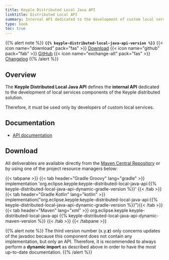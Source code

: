 ```yaml
---
title: Keyple Distributed Local Java API
linktitle: Distributed Local API
summary: Internal API dedicated to the development of custom local services components of the Keyple distributed solution.
type: book
toc: true
---
```


{{% alert note %}}
**`{{% keyple-distributed-local-java-api-version %}}`**
<span class="component-metadata">{{< icon name="download" pack="fas" >}} [Download](#download)</span>
<span class="component-metadata">{{< icon name="github" pack="fab" >}} [GitHub](https://github.com/eclipse/keyple-distributed-local-java-api/)</span>
<span class="component-metadata">{{< icon name="exchange-alt" pack="fas" >}} [Changelog](https://github.com/eclipse/keyple-distributed-local-java-api/blob/main/CHANGELOG.md)</span>
{{% /alert %}}

## Overview

The **Keyple Distributed Local Java API** defines the **internal API** dedicated to the development of local services components of the Keyple distributed solution.

Therefore, it must be used only by developers of custom local services.

## Documentation

* [API documentation](https://eclipse.github.io/keyple-distributed-local-java-api)

## Download

All deliverables are available directly from the [Maven Central Repository](https://search.maven.org/search?q=a:keyple-distributed-local-java-api) or by using one of the project resource managers below:

{{< tabpane >}}
{{< tab header="Gradle Groovy" lang="gradle" >}}
implementation 'org.eclipse.keyple:keyple-distributed-local-java-api:{{% keyple-distributed-local-java-api-dynamic-gradle-version %}}'
{{< /tab >}}
{{< tab header="Gradle Kotlin" lang="kotlin" >}}
implementation("org.eclipse.keyple:keyple-distributed-local-java-api:{{% keyple-distributed-local-java-api-dynamic-gradle-version %}}"){{< /tab >}}
{{< tab header="Maven" lang="xml" >}}
<dependency>
  <groupId>org.eclipse.keyple</groupId>
  <artifactId>keyple-distributed-local-java-api</artifactId>
  <version>{{% keyple-distributed-local-java-api-dynamic-maven-version %}}</version>
</dependency>
{{< /tab >}}
{{< /tabpane >}}

{{% alert note %}}
The third version number (x.y.**z**) only concerns updates of the javadoc because this component does not contain any implementation, but only an API.
Therefore, it is recommended to always perform a **dynamic import** as described above in order to have the most up-to-date documentation.
{{% /alert %}}